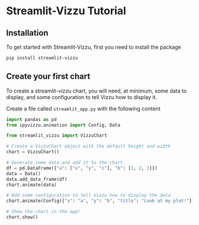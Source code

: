 # Streamlit-Vizzu Tutorial

## Installation

To get started with Streamlit-Vizzu, first you need to install the package

```sh
pip install streamlit-vizzu
```

## Create your first chart

To create a streamlit-vizzu chart, you will need, at minimum, some data to
display, and some configuration to tell Vizzu how to display it.

Create a file called `streamlit_app.py` with the following content

```python
import pandas as pd
from ipyvizzu.animation import Config, Data

from streamlit_vizzu import VizzuChart

# Create a VizzuChart object with the default height and width
chart = VizzuChart()

# Generate some data and add it to the chart
df = pd.DataFrame({"a": ["x", "y", "z"], "b": [1, 2, 3]})
data = Data()
data.add_data_frame(df)
chart.animate(data)

# Add some configuration to tell Vizzu how to display the data
chart.animate(Config({"x": "a", "y": "b", "title": "Look at my plot!"}))

# Show the chart in the app!
chart.show()
```
